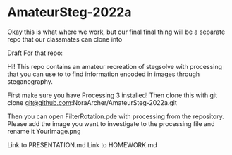 # AmateurSteg-2022a
Okay this is what where we work, but our final final thing will be a separate repo that our classmates can clone into

Draft For that repo:

Hi! This repo contains an amateur recreation of stegsolve with processing that you can use to
to find information encoded in images through steganography.

First make sure you have Processing 3 installed!
Then clone this with git clone git@github.com:NoraArcher/AmateurSteg-2022a.git

Then you can open FilterRotation.pde with processing from the repository.
Please add the image you want to investigate to the processing file and rename it YourImage.png

Link to PRESENTATION.md
Link to HOMEWORK.md
